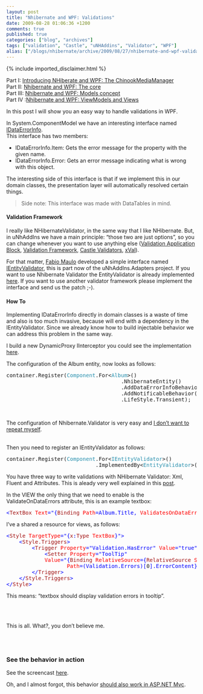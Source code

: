 ```yaml
---
layout: post
title: "Nhibernate and WPF: Validations"
date: 2009-08-28 01:06:36 +1200
comments: true
published: true
categories: ["blog", "archives"]
tags: ["validation", "Castle", "uNHAddins", "Validator", "WPF"]
alias: ["/blogs/nhibernate/archive/2009/08/27/nhibernate-and-wpf-validations.aspx"]
---
```

<!-- more -->
{% include imported_disclaimer.html %}
<p>Part I: <a href="http://jfromaniello.blogspot.com/2009/08/introducing-nhiberate-and-wpf.html">Introducing NHiberate and WPF: The ChinookMediaManager</a>     <br />Part II: <a href="http://jfromaniello.blogspot.com/2009/08/chinook-media-manager-core.html">Nhibernate and WPF: The core</a>     <br />Part III: <a href="http://nhforge.org/blogs/nhibernate/archive/2009/08/15/nhibernate-and-wpf-models-concept.aspx">Nhibernate and WPF: Models concept</a>     <br />Part IV :<a href="http://jfromaniello.blogspot.com/2009/08/nhibernate-and-wpf-viewmodels-and-views.html">Nhibernate and WPF: ViewModels and Views</a></p>  <p>In this post I will show you an easy way to handle validations in WPF.</p>  <p>In System.ComponentModel we have an interesting interface named <a href="http://msdn.microsoft.com/en-us/library/system.componentmodel.idataerrorinfo.aspx">IDataErrorInfo</a>.     <br />This interface has two members:</p>  <ul>   <li>IDataErrorInfo.Item: Gets the error message for the property with the given name. </li>    <li>IDataErrorInfo.Error: Gets an error message indicating what is wrong with this object. </li> </ul>  <p>The interesting side of this interface is that if we implement this in our domain classes, the presentation layer will automatically resolved certain things.</p>  <blockquote>   <p>Side note: This interface was made with DataTables in mind. </p> </blockquote>  <h4>Validation Framework</h4>  <p>I really like NHibernateValidator, in the same way that I like NHibernate. But, in uNhAddIns we have a main principle: “those two are just options”, so you can change whenever you want to use anything else (<a href="http://msdn.microsoft.com/en-us/library/cc309509.aspx">Validation Application Block</a>, <a href="http://www.codeplex.com/ValidationFramework">Validation Framework</a>, <a href="http://www.castleproject.org/ActiveRecord/documentation/v1rc1/manual/validators.html">Castle Validators</a>, <a href="http://www.codeplex.com/xval">xVal</a>).</p>  <p>For that matter, <a href="http://fabiomaulo.blogspot.com/">Fabio Maulo</a> developed a simple interface named <a href="http://code.google.com/p/unhaddins/source/browse/trunk/uNhAddIns/uNhAddIns.Adapters/IEntityValidator.cs">IEntityValidator</a>, this is part now of the uNhAddIns.Adapters project. If you want to use Nhibernate Validator the EntityValidator is already implemented <a href="http://code.google.com/p/unhaddins/source/browse/#svn/trunk/uNhAddIns/uNhAddIns.NHibernateValidator">here</a>. If you want to use another validator framework please implement the interface and send us the patch ;-).</p>  <h4>How To </h4>  <p>Implementing IDataErrorInfo directly in domain classes is a waste of time and also is too much invasive, because will end with a dependency in the IEntityValidator. Since we already know how to build injectable behavior we can address this problem in the same way.</p>  <p>I build a new DynamicProxy IInterceptor you could see the implementation <a href="http://code.google.com/p/unhaddins/source/browse/trunk/uNhAddIns/uNhAddIns.ComponentBehaviors.Castle/DataErrorInfoInterceptor.cs">here</a>.</p>  <p>The configuration of the Album entity, now looks as follows:</p>  <pre class="code">container.Register(<span style="color: #2b91af">Component</span>.For&lt;<span style="color: #2b91af">Album</span>&gt;()
                                    .NhibernateEntity()
                                    .AddDataErrorInfoBehavior()
                                    .AddNotificableBehavior()
                                    .LifeStyle.Transient);</pre>

<p>&#160;</p>

<p>The configuration of Nhibernate.Validator is very easy and <a href="http://nhforge.org/wikis/howtonh/setup-nhv-fluently-with-your-ioc-container.aspx">I don’t want to repeat myself</a>. 

  <br />Then you need to register an IEntityValidator as follows:</p>

<pre class="code">container.Register(<span style="color: #2b91af">Component</span>.For&lt;<span style="color: #2b91af">IEntityValidator</span>&gt;()
                            .ImplementedBy&lt;<span style="color: #2b91af">EntityValidator</span>&gt;());</pre>

<p>You have three way to write validations with NHibernate Validator: Xml, Fluent and Attributes. This is aleady very well explained in this <a href="http://fabiomaulo.blogspot.com/2009/02/diving-in-nhibernatevalidator.html">post</a>.</p>

<p>In the VIEW the only thing that we need to enable is the ValidateOnDataErrors attribute, this is an example textbox:</p>

<pre class="code"><span style="color: blue">&lt;</span><span style="color: #a31515">TextBox </span><span style="color: red">Text</span><span style="color: blue">=&quot;{</span><span style="color: #a31515">Binding </span><span style="color: red">Path</span><span style="color: blue">=Album.Title, </span><span style="color: red">ValidatesOnDataErrors</span><span style="color: blue">=true}&quot; /&gt;</span></pre>

<p>I’ve a shared a resource for views, as follows:</p>

<pre class="code"><span style="color: blue">&lt;</span><span style="color: #a31515">Style </span><span style="color: red">TargetType</span><span style="color: blue">=&quot;{</span><span style="color: #a31515">x</span><span style="color: blue">:</span><span style="color: #a31515">Type </span><span style="color: red">TextBox</span><span style="color: blue">}&quot;&gt;
    &lt;</span><span style="color: #a31515">Style.Triggers</span><span style="color: blue">&gt;
        &lt;</span><span style="color: #a31515">Trigger </span><span style="color: red">Property</span><span style="color: blue">=&quot;Validation.HasError&quot; </span><span style="color: red">Value</span><span style="color: blue">=&quot;true&quot;&gt;
            &lt;</span><span style="color: #a31515">Setter </span><span style="color: red">Property</span><span style="color: blue">=&quot;ToolTip&quot;
            </span><span style="color: red">Value</span><span style="color: blue">=&quot;{</span><span style="color: #a31515">Binding </span><span style="color: red">RelativeSource</span><span style="color: blue">={</span><span style="color: #a31515">RelativeSource </span><span style="color: red">Self</span><span style="color: blue">}, 
                   </span><span style="color: red">Path</span><span style="color: blue">=(Validation.Errors)[</span>0<span style="color: blue">].ErrorContent}&quot;/&gt;
        &lt;/</span><span style="color: #a31515">Trigger</span><span style="color: blue">&gt;
    &lt;/</span><span style="color: #a31515">Style.Triggers</span><span style="color: blue">&gt;
&lt;/</span><span style="color: #a31515">Style</span><span style="color: blue">&gt;</span></pre>
<a href="http://11011.net/software/vspaste"></a>This means: “textbox should display validation errors in tooltip”. 

<br />

<br />This is all. What?, you don’t believe me. 

<br />

<br />

<h3>See the behavior in action</h3>
See the screencast <a href="http://www.screencast.com/t/wSG2lhGbiJ6F">here</a>. 

<p>Oh, and I almost forgot, this behavior <a href="http://www.asp.net/Learn/mvc/tutorial-37-cs.aspx">should also work in ASP.NET Mvc</a>.</p>
